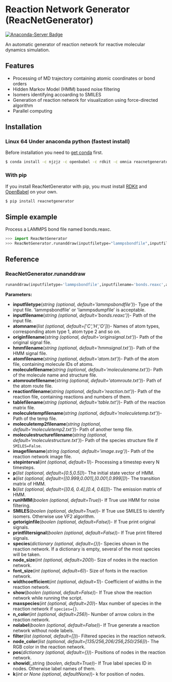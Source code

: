 # Reaction Network Generator (ReacNetGenerator)
[![Anaconda-Server Badge](https://anaconda.org/njzjz/reacnetgenerator/badges/installer/conda.svg)](https://conda.anaconda.org/njzjz)

An automatic generator of reaction network for reactive molecular dynamics simulation.
## Features
- Processing of MD trajectory containing atomic coordinates or bond orders
- Hidden Markov Model (HMM) based noise filtering
- Isomers identifying accoarding to SMILES
- Generation of reaction network for visualization using force-directed algorithm
- Parallel computing
## Installation
### Linux 64 Under anaconda python (fastest install)
Before installation you need to [get conda](https://conda.io/docs/user-guide/install/index.html) first.
```sh
$ conda install -c njzjz -c openbabel -c rdkit -c omnia reacnetgenerator
```
### With pip
If you install ReacNetGenerator with pip, you must install [RDKit](https://github.com/rdkit/rdkit) and [OpenBabel](https://github.com/openbabel/openbabel) on your own.
```sh
$ pip install reacnetgenerator
```
## Simple example
Process a LAMMPS bond file named bonds.reaxc.
```python
>>> import ReacNetGenerator
>>> ReacNetGenerator.runanddraw(inputfiletype="lammpsbondfile",inputfilename="bonds.reaxc",atomname=["C","H","O"])
```
## Reference
### ReacNetGenerator.runanddraw
```python
runanddraw(inputfiletype='lammpsbondfile',inputfilename='bonds.reaxc',atomname=['C','H','O'],originfilename='originsignal.txt',hmmfilename='hmmsignal.txt',atomfilename='atom.txt',moleculefilename='moleculename.txt',atomroutefilename='atomroute.txt',reactionfilename='reaction.txt',tablefilename='table.txt',moleculetempfilename='moleculetemp.txt',moleculetemp2filename='moleculetemp2.txt',moleculestructurefilename='moleculestructure.txt',imagefilename='image.svg',stepinterval=1,p=[0.5,0.5],a=[[0.999,0.001],[0.001,0.999]],b=[[0.6, 0.4],[0.4, 0.6]],runHMM=True,SMILES=True,getoriginfile=False,printfiltersignal=False,species={},node_size=200,font_size=6,widthcoefficient=1,show=False,maxspecies=20,n_color=256,nolabel=False,filter=[],node_color=[135/256,206/256,250/256],pos={},showid=True,k=None)
```
**Parameters:**
- **inputfiletype**(_string (optional, default='lammpsbondfile')_)- Type of the input file. 'lammpsbondfile' or 'lammpsdumpfile' is acceptable.
- **inputfilename**(_string (optional, default='bonds.reaxc')_)- Path of the input file.
- **atomname**(_list (optional, default=['C','H','O'])_)- Names of atom types, corresponding atom type 1, atom type 2 and so on.
- **originfilename**(_string (optional, default='originsignal.txt')_)- Path of the original signal file.
- **hmmfilename**(_string (optional, default='hmmsignal.txt')_)- Path of the HMM signal file.
- **atomfilename**(_string (optional, default='atom.txt')_)- Path of the atom file, containing molecule IDs of atoms.
- **moleculefilename**(_string (optional, default='moleculename.txt')_)- Path of the molecule name and structure file.
- **atomroutefilename**(_string (optional, default='atomroute.txt')_)- Path of the atom route file.
- **reactionfilename**(_string (optional, default='reaction.txt')_)- Path of the reaction file, containing reactions and numbers of them.
- **tablefilename**(_string (optional, default='table.txt')_)- Path of the reaction matrix file.
- **moleculetempfilename**(_string (optional, default='moleculetemp.txt')_)- Path of the temp file.
- **moleculetemp2filename**(_string (optional, default='moleculetemp2.txt')_)- Path of another temp file.
- **moleculestructurefilename**(_string (optional, default='moleculestructure.txt')_)- Path of the species structure file if `SMILES=False`.
- **imagefilename**(_string (optional, default='image.svg')_)- Path of the reaction network image file.
- **stepinterval**(_int (optional, default=1)_)- Processing a timestep every N timesteps.
- **p**(_list (optional, default=[0.5,0.5])_)- The initial state vector of HMM.
- **a**(_list (optional, default=[[0.999,0.001],[0.001,0.999]])_)- The transition matrix of HMM.
- **b**(_list (optional, default=[[0.6, 0.4],[0.4, 0.6]])_)- The emission matrix of HMM.
- **runHMM**(_boolen (optional, default=True)_)- If True use HMM for noise filtering.
- **SMILES**(_boolen (optional, default=True)_)- If True use SMILES to identify isomers. Otherwise use VF2 algorithm.
- **getoriginfile**(_boolen (optional, default=False)_)- If True print original signals.
- **printfiltersignal**(_boolen (optional, default=False)_)- If True print filtered signals.
- **species**(_dictionary (optional, default={})_)- Species shown in the reaction network. If a dictionary is empty, several of the most species will be taken.
- **node_size**(_int (optional, default=200)_)- Size of nodes in the reaction network.
- **font_size**(_int (optional, default=6)_)- Size of fonts in the reaction network.
- **widthcoefficient**(_int (optional, default=1)_)- Coefficient of widths in the reaction network.
- **show**(_boolen (optional, default=False)_)- If True show the reaction network while running the script.
- **maxspecies**(_int (optional, default=20)_)- Max number of species in the reaction network if `species={}`.
- **n_color**(_int (optional, default=256)_)- Number of arrow colors in the reaction network.
- **nolabel**(_boolen (optional, default=False)_)- If True generate a reaction network without node labels.
- **filter**(_list (optional, default=[])_)- Filtered species in the reaction network.
- **node_color**(_list (optional, default=[135/256,206/256,250/256])_)- The RGB color in the reaction network.
- **pos**(_dictionary (optional, default={})_)- Positions of nodes in the reaction network.
- **showid**(_string (_boolen, default=True)_)- If True label species ID in nodes. Otherwise label names of them.
- **k**(_int or None (optional, defaultNone)_)- k for position of nodes.
